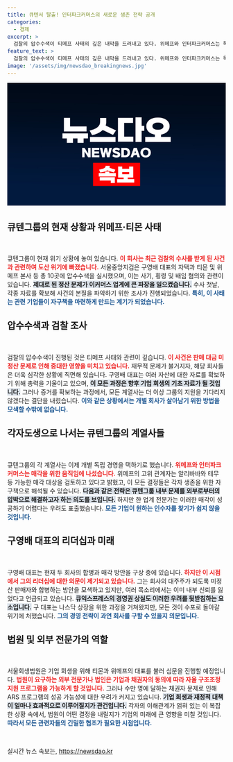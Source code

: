 ```yaml
---
title: 큐텐서 탈출! 인터파크커머스의 새로운 생존 전략 공개
categories:
  - 경제
excerpt: >
  검찰의 압수수색이 티메프 사태의 깊은 내막을 드러내고 있다. 위메프와 인터파크커머스는 독자 생존을 위해 분리 매각을 나섰고, 큐텐그룹 내부에서는 구영배 대표의 리더십 위기에 대한 우려가 커지고 있다. 이커머스 시장의 불확실성이 더해지는 가운데, 생존을 위한 치열한 결정들이 이어지고 있다!
feature_text: >
  검찰의 압수수색이 티메프 사태의 깊은 내막을 드러내고 있다. 위메프와 인터파크커머스는 독자 생존을 위해 분리 매각을 나섰고, 큐텐그룹 내부에서는 구영배 대표의 리더십 위기에 대한 우려가 커지고 있다. 이커머스 시장의 불확실성이 더해지는 가운데, 생존을 위한 치열한 결정들이 이어지고 있다!
image: '/assets/img/newsdao_breakingnews.jpg'
---
```


<p><img src="/assets/img/newsdao_breakingnews.jpg" alt="ranknews 속보" /></p>

<h2 data-ke-size="size26">큐텐그룹의 현재 상황과 위메프·티몬 사태</h2>

<p data-ke-size="size16">&nbsp;</p>

<p>큐텐그룹이 현재 위기 상황에 놓여 있습니다. <b><span style="color: #ee2323;">이 회사는 최근 검찰의 수사를 받게 된 사건과 관련하여 도산 위기에 빠졌습니다.</span></b> 서울중앙지검은 구영배 대표의 자택과 티몬 및 위메프 본사 등 총 10곳에 압수수색을 실시했으며, 이는 사기, 횡령 및 배임 혐의와 관련이 있습니다. <b><span style="background-color: #21538527;">제대로 된 정산 문제가 이커머스 업계에 큰 파장을 일으켰습니다.</span></b> 수사 첫날, 각종 자료를 확보해 사건의 본질을 파악하기 위한 조사가 진행되었습니다. <b><span style="color: #1a5490;">특히, 이 사태는 관련 기업들이 자구책을 마련하게 만드는 계기가 되었습니다.</span></b></p>

<h2 data-ke-size="size26">압수수색과 검찰 조사</h2>

<p data-ke-size="size16">&nbsp;</p>

<p>검찰의 압수수색이 진행된 것은 티메프 사태와 관련이 깊습니다. <b><span style="color: #ee2323;">이 사건은 판매 대금 미정산 문제로 인해 중대한 영향을 미치고 있습니다.</span></b> 재무적 문제가 불거지자, 해당 회사들은 더욱 심각한 상황에 직면해 있습니다. 구영배 대표는 여러 자산에 대한 자료를 확보하기 위해 총력을 기울이고 있으며, <b><span style="background-color: #21538527;">이 모든 과정은 향후 기업 회생의 기초 자료가 될 것입니다.</span></b> 그러나 증거를 확보하는 과정에서, 모든 계열사는 더 이상 그룹의 지원을 기다리지 않겠다는 결단을 내렸습니다. <b><span style="color: #1a5490;">이와 같은 상황에서는 개별 회사가 살아남기 위한 방법을 모색할 수밖에 없습니다.</span></b></p>

<h2 data-ke-size="size26">각자도생으로 나서는 큐텐그룹의 계열사들</h2>

<p data-ke-size="size16">&nbsp;</p>

<p>큐텐그룹의 각 계열사는 이제 개별 독립 경영을 택하기로 했습니다. <b><span style="color: #ee2323;">위메프와 인터파크커머스는 매각을 위한 움직임에 나섰습니다.</span></b> 위메프의 고위 관계자는 알리바바와 테무 등 가능한 매각 대상을 검토하고 있다고 밝혔고, 이 모든 결정들은 각자 생존을 위한 자구책으로 해석될 수 있습니다. <b><span style="background-color: #21538527;">다음과 같은 전략은 큐텐그룹 내부 문제를 외부로부터의 압박으로 해결하고자 하는 의도를 보입니다.</span></b> 하지만 한 업계 전문가는 이러한 매각이 성공하기 어렵다는 우려도 표출했습니다. <b><span style="color: #1a5490;">모든 기업이 원하는 인수자를 찾기가 쉽지 않을 것입니다.</span></b></p>

<h2 data-ke-size="size26">구영배 대표의 리더십과 미래</h2>

<p data-ke-size="size16">&nbsp;</p>

<p>구영배 대표는 현재 두 회사의 합병과 매각 방안을 구상 중에 있습니다. <b><span style="color: #ee2323;">하지만 이 시점에서 그의 리더십에 대한 의문이 제기되고 있습니다.</span></b> 그는 회사의 대주주가 되도록 미정산 판매자와 합병하는 방안을 모색하고 있지만, 여러 목소리에서는 이미 내부 신뢰를 잃었다고 언급되고 있습니다. <b><span style="background-color: #21538527;">큐익스프레스의 경영권 상실도 이러한 우려를 뒷받침하는 요소입니다.</span></b> 구 대표는 나스닥 상장을 위한 과정을 거쳐왔지만, 모든 것이 수포로 돌아갈 위기에 처했습니다. <b><span style="color: #1a5490;">그의 경영 전략이 과연 회사를 구할 수 있을지 의문입니다.</span></b></p>

<h2 data-ke-size="size26">법원 및 외부 전문가의 역할</h2>

<p data-ke-size="size16">&nbsp;</p>

<p>서울회생법원은 기업 회생을 위해 티몬과 위메프의 대표를 불러 심문을 진행할 예정입니다. <b><span style="color: #ee2323;">법원이 요구하는 외부 전문가나 법인은 기업과 채권자의 동의에 따라 자율 구조조정 지원 프로그램을 가능하게 할 것입니다.</span></b> 그러나 수만 명에 달하는 채권자 문제로 인해 ARS 프로그램의 성공 가능성에 대한 우려가 커지고 있습니다. <b><span style="background-color: #21538527;">기업 회생과 재정적 대책이 얼마나 효과적으로 이루어질지가 관건입니다.</span></b> 각자의 이해관계가 얽혀 있는 이 복잡한 상황 속에서, 법원이 어떤 결정을 내릴지가 기업의 미래에 큰 영향을 미칠 것입니다. <b><span style="color: #1a5490;">따라서 모든 관련자들의 긴밀한 협조가 필요한 시점입니다.</span></b></p>

<p data-ke-size="size16">&nbsp;</p>
실시간 뉴스 속보는, <a href="https://newsdao.kr" rel="dofollow">https://newsdao.kr</a>


